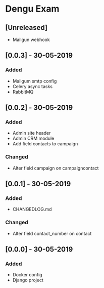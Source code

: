 # Dengu Exam

## [Unreleased]
- Mailgun webhook

## [0.0.3] - 30-05-2019
### Added
- Mailgum smtp config
- Celery async tasks
- RabbitMQ

## [0.0.2] - 30-05-2019
### Added
- Admin site header
- Admin CRM module
- Add field contacts to campaign

### Changed
- Alter field campaign on campaigncontact

## [0.0.1] - 30-05-2019
### Added
- CHANGEDLOG.md

### Changed
- Alter field contact_number on contact

## [0.0.0] - 30-05-2019
### Added
- Docker config
- Django project
